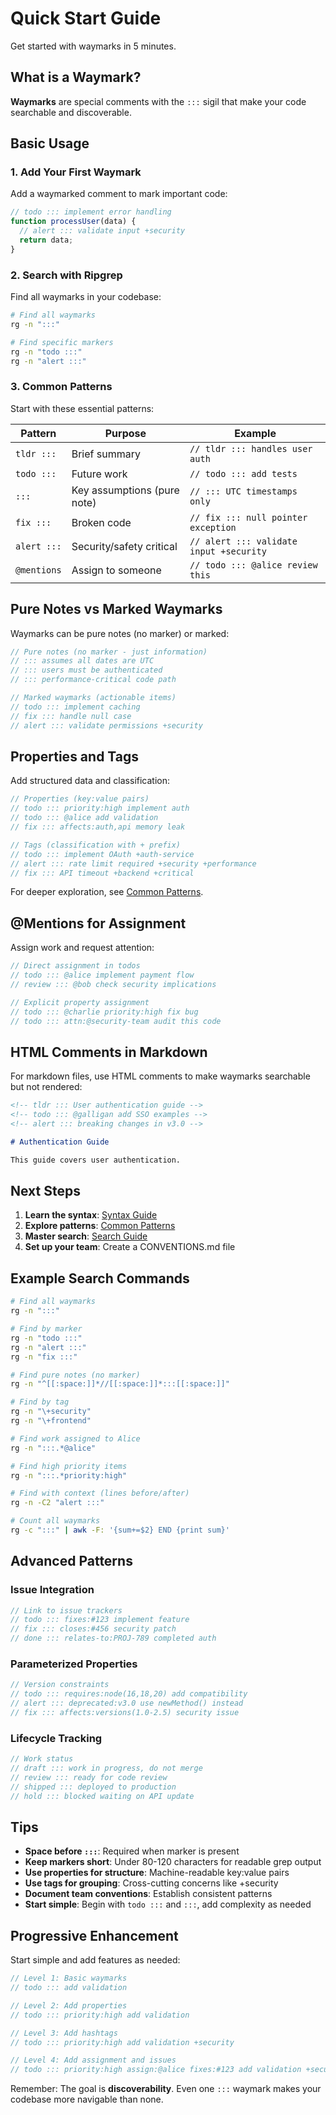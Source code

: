 <!-- tldr ::: Get started with waymarks in 5 minutes -->
# Quick Start Guide

Get started with waymarks in 5 minutes.

## What is a Waymark?

**Waymarks** are special comments with the `:::` sigil that make your code searchable and discoverable.

## Basic Usage

### 1. Add Your First Waymark

Add a waymarked comment to mark important code:

```javascript
// todo ::: implement error handling
function processUser(data) {
  // alert ::: validate input +security
  return data;
}
```

### 2. Search with Ripgrep

Find all waymarks in your codebase:

```bash
# Find all waymarks
rg -n ":::"

# Find specific markers
rg -n "todo :::"
rg -n "alert :::"
```

### 3. Common Patterns

Start with these essential patterns:

| Pattern | Purpose | Example |
|---------|---------|---------|
| `tldr :::` | Brief summary | `// tldr ::: handles user auth` |
| `todo :::` | Future work | `// todo ::: add tests` |
| `:::` | Key assumptions (pure note) | `// ::: UTC timestamps only` |
| `fix :::` | Broken code | `// fix ::: null pointer exception` |
| `alert :::` | Security/safety critical | `// alert ::: validate input +security` |
| `@mentions` | Assign to someone | `// todo ::: @alice review this` |

## Pure Notes vs Marked Waymarks

Waymarks can be pure notes (no marker) or marked:

```javascript
// Pure notes (no marker - just information)
// ::: assumes all dates are UTC
// ::: users must be authenticated
// ::: performance-critical code path

// Marked waymarks (actionable items)
// todo ::: implement caching
// fix ::: handle null case
// alert ::: validate permissions +security
```

## Properties and Tags

Add structured data and classification:

```javascript
// Properties (key:value pairs)
// todo ::: priority:high implement auth
// todo ::: @alice add validation
// fix ::: affects:auth,api memory leak

// Tags (classification with + prefix)
// todo ::: implement OAuth +auth-service
// alert ::: rate limit required +security +performance
// fix ::: API timeout +backend +critical
```

For deeper exploration, see [Common Patterns](./usage/patterns/common-patterns.md).

## @Mentions for Assignment

Assign work and request attention:

```javascript
// Direct assignment in todos
// todo ::: @alice implement payment flow
// review ::: @bob check security implications

// Explicit property assignment
// todo ::: @charlie priority:high fix bug
// todo ::: attn:@security-team audit this code
```

## HTML Comments in Markdown

For markdown files, use HTML comments to make waymarks searchable but not rendered:

```markdown
<!-- tldr ::: User authentication guide -->
<!-- todo ::: @galligan add SSO examples -->
<!-- alert ::: breaking changes in v3.0 -->

# Authentication Guide

This guide covers user authentication.
```

## Next Steps

1. **Learn the syntax**: [Syntax Guide](./syntax/README.md)
2. **Explore patterns**: [Common Patterns](./usage/patterns/common-patterns.md)
3. **Master search**: [Search Guide](./usage/search/ripgrep-patterns.md)
4. **Set up your team**: Create a CONVENTIONS.md file

## Example Search Commands

```bash
# Find all waymarks
rg -n ":::"

# Find by marker
rg -n "todo :::"
rg -n "alert :::"
rg -n "fix :::"

# Find pure notes (no marker)
rg -n "^[[:space:]]*//[[:space:]]*:::[[:space:]]"

# Find by tag
rg -n "\+security"
rg -n "\+frontend"

# Find work assigned to Alice
rg -n ":::.*@alice"

# Find high priority items
rg -n ":::.*priority:high"

# Find with context (lines before/after)
rg -n -C2 "alert :::"

# Count all waymarks
rg -c ":::" | awk -F: '{sum+=$2} END {print sum}'
```

## Advanced Patterns

### Issue Integration

```javascript
// Link to issue trackers
// todo ::: fixes:#123 implement feature
// fix ::: closes:#456 security patch
// done ::: relates-to:PROJ-789 completed auth
```

### Parameterized Properties

```javascript
// Version constraints
// todo ::: requires:node(16,18,20) add compatibility
// alert ::: deprecated:v3.0 use newMethod() instead
// fix ::: affects:versions(1.0-2.5) security issue
```

### Lifecycle Tracking

```javascript
// Work status
// draft ::: work in progress, do not merge
// review ::: ready for code review
// shipped ::: deployed to production
// hold ::: blocked waiting on API update
```

## Tips

- **Space before `:::`**: Required when marker is present
- **Keep markers short**: Under 80-120 characters for readable grep output  
- **Use properties for structure**: Machine-readable key:value pairs
- **Use tags for grouping**: Cross-cutting concerns like +security
- **Document team conventions**: Establish consistent patterns
- **Start simple**: Begin with `todo :::` and `:::`, add complexity as needed

## Progressive Enhancement

Start simple and add features as needed:

```javascript
// Level 1: Basic waymarks
// todo ::: add validation

// Level 2: Add properties
// todo ::: priority:high add validation

// Level 3: Add hashtags
// todo ::: priority:high add validation +security

// Level 4: Add assignment and issues
// todo ::: priority:high assign:@alice fixes:#123 add validation +security
```

Remember: The goal is **discoverability**. Even one `:::` waymark makes your codebase more navigable than none.

<!-- note ::: Updated for new ::: syntax specification -->